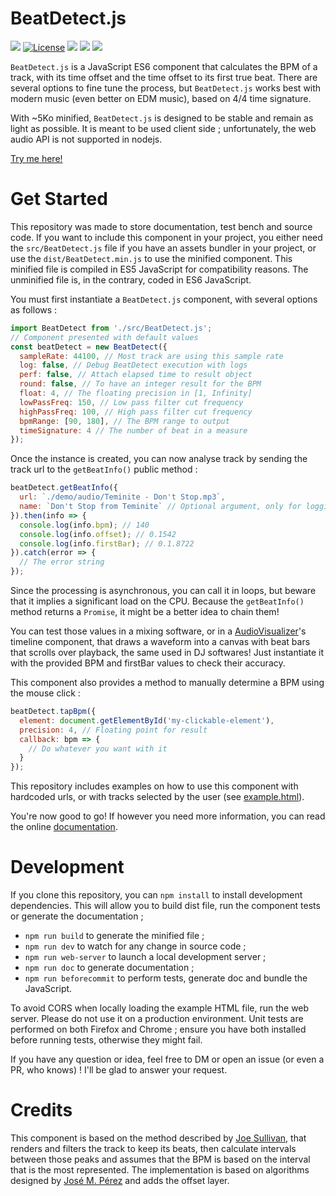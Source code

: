 # BeatDetect.js

![](https://badgen.net/badge/version/1.0.0/blue)
[![License](https://img.shields.io/github/license/ArthurBeaulieu/BeatDetect.js.svg)](https://github.com/ArthurBeaulieu/BeatDetect.js/blob/master/LICENSE.md)
![](https://badgen.net/badge/documentation/written/green)
![](https://badgen.net/badge/test/todo/red)
![](https://badgen.net/badge/dependencies/none/green)

`BeatDetect.js` is a JavaScript ES6 component that calculates the BPM of a track, with its time offset and the time offset to its first true beat. There are several options to fine tune the process, but `BeatDetect.js` works best with modern music (even better on EDM music), based on 4/4 time signature.

With ~5Ko minified, `BeatDetect.js` is designed to be stable and remain as light as possible. It is meant to be used client side ; unfortunately, the web audio API is not supported in nodejs.

[Try me here!](https://arthurbeaulieu.github.io/BeatDetect.js/example.html)

# Get Started

This repository was made to store documentation, test bench and source code. If you want to include this component in your project, you either need the `src/BeatDetect.js` file if you have an assets bundler in your project, or use the `dist/BeatDetect.min.js` to use the minified component. This minified file is compiled in ES5 JavaScript for compatibility reasons. The unminified file is, in the contrary, coded in ES6 JavaScript.

You must first instantiate a `BeatDetect.js` component, with several options as follows :

```javascript
import BeatDetect from './src/BeatDetect.js';
// Component presented with default values
const beatDetect = new BeatDetect({
  sampleRate: 44100, // Most track are using this sample rate
  log: false, // Debug BeatDetect execution with logs
  perf: false, // Attach elapsed time to result object
  round: false, // To have an integer result for the BPM
  float: 4, // The floating precision in [1, Infinity]
  lowPassFreq: 150, // Low pass filter cut frequency
  highPassFreq: 100, // High pass filter cut frequency
  bpmRange: [90, 180], // The BPM range to output  
  timeSignature: 4 // The number of beat in a measure
});
```

Once the instance is created, you can now analyse track by sending the track url to the `getBeatInfo()` public method :

```javascript
beatDetect.getBeatInfo({
  url: `./demo/audio/Teminite - Don't Stop.mp3`,
  name: `Don't Stop from Teminite` // Optional argument, only for logging
}).then(info => {
  console.log(info.bpm); // 140
  console.log(info.offset); // 0.1542
  console.log(info.firstBar); // 0.1.8722
}).catch(error => {
  // The error string
});
```

Since the processing is asynchronous, you can call it in loops, but beware that it implies a significant load on the CPU. Because the `getBeatInfo()` method returns a `Promise`, it might be a better idea to chain them!

You can test those values in a mixing software, or in a [AudioVisualizer](https://github.com/ArthurBeaulieu/AudioVisualizer)'s timeline component, that draws a waveform into a canvas with beat bars that scrolls over playback, the same used in DJ softwares! Just instantiate it with the provided BPM and firstBar values to check their accuracy.

This component also provides a method to manually determine a BPM using the mouse click :

```javascript
beatDetect.tapBpm({
  element: document.getElementById('my-clickable-element'),
  precision: 4, // Floating point for result
  callback: bpm => {
    // Do whatever you want with it
  }
});
```

This repository includes examples on how to use this component with hardcoded urls, or with tracks selected by the user (see [example.html](https://github.com/ArthurBeaulieu/BeatDetect.js/blob/main/example.html)).

You're now good to go! If however you need more information, you can read the online [documentation](https://arthurbeaulieu.github.io/BeatDetect.js/doc/).

# Development

If you clone this repository, you can `npm install` to install development dependencies. This will allow you to build dist file, run the component tests or generate the documentation ;

- `npm run build` to generate the minified file ;
- `npm run dev` to watch for any change in source code ;
- `npm run web-server` to launch a local development server ;
- `npm run doc` to generate documentation ;
- `npm run beforecommit` to perform tests, generate doc and bundle the JavaScript.

To avoid CORS when locally loading the example HTML file, run the web server. Please do not use it on a production environment. Unit tests are performed on both Firefox and Chrome ; ensure you have both installed before running tests, otherwise they might fail.

If you have any question or idea, feel free to DM or open an issue (or even a PR, who knows) ! I'll be glad to answer your request.

# Credits

This component is based on the method described by [Joe Sullivan](http://joesul.li/van/beat-detection-using-web-audio/), that renders and filters the track to keep its beats, then calculate intervals between those peaks and assumes that the BPM is based on the interval that is the most represented. The implementation is based on algorithms designed by [José M. Pérez](https://jmperezperez.com/bpm-detection-javascript/) and adds the offset layer.
